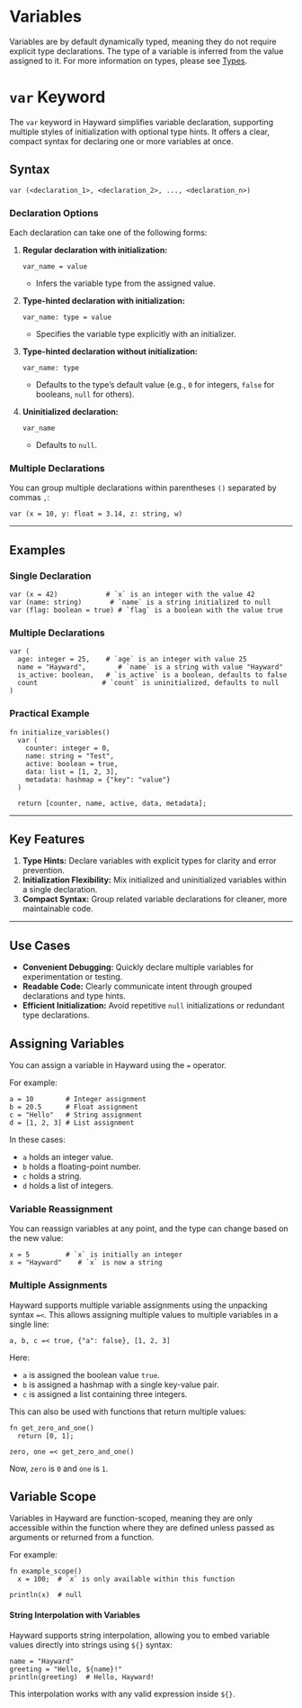 # Variables

Variables are by default dynamically typed, meaning they do not require explicit type declarations. The type of a variable is inferred from the value assigned to it. For more information on types, please see [Types](types.md).

# `var` Keyword

The `var` keyword in Hayward simplifies variable declaration, supporting multiple styles of initialization with optional type hints. It offers a clear, compact syntax for declaring one or more variables at once.

## Syntax

```hayward
var (<declaration_1>, <declaration_2>, ..., <declaration_n>)
```

### Declaration Options
Each declaration can take one of the following forms:
1. **Regular declaration with initialization:**
   ```hayward
   var_name = value
   ```
   - Infers the variable type from the assigned value.

2. **Type-hinted declaration with initialization:**
   ```hayward
   var_name: type = value
   ```
   - Specifies the variable type explicitly with an initializer.

3. **Type-hinted declaration without initialization:**
   ```hayward
   var_name: type
   ```
   - Defaults to the type’s default value (e.g., `0` for integers, `false` for booleans, `null` for others).

4. **Uninitialized declaration:**
   ```hayward
   var_name
   ```
   - Defaults to `null`.

### Multiple Declarations
You can group multiple declarations within parentheses `()` separated by commas `,`:
```hayward
var (x = 10, y: float = 3.14, z: string, w)
```

---

## Examples

### Single Declaration
```hayward
var (x = 42)            # `x` is an integer with the value 42
var (name: string)       # `name` is a string initialized to null
var (flag: boolean = true) # `flag` is a boolean with the value true
```

### Multiple Declarations
```hayward
var (
  age: integer = 25,    # `age` is an integer with value 25
  name = "Hayward",        # `name` is a string with value "Hayward"
  is_active: boolean,   # `is_active` is a boolean, defaults to false
  count                # `count` is uninitialized, defaults to null
)
```

### Practical Example
```hayward
fn initialize_variables()
  var (
    counter: integer = 0,
    name: string = "Test",
    active: boolean = true,
    data: list = [1, 2, 3],
    metadata: hashmap = {"key": "value"}
  )

  return [counter, name, active, data, metadata];
```

---

## Key Features
1. **Type Hints:** Declare variables with explicit types for clarity and error prevention.
2. **Initialization Flexibility:** Mix initialized and uninitialized variables within a single declaration.
3. **Compact Syntax:** Group related variable declarations for cleaner, more maintainable code.

---

## Use Cases
- **Convenient Debugging:** Quickly declare multiple variables for experimentation or testing.
- **Readable Code:** Clearly communicate intent through grouped declarations and type hints.
- **Efficient Initialization:** Avoid repetitive `null` initializations or redundant type declarations.

## Assigning Variables

You can assign a variable in Hayward using the `=` operator. 

For example:

```hayward
a = 10        # Integer assignment
b = 20.5      # Float assignment
c = "Hello"   # String assignment
d = [1, 2, 3] # List assignment
```

In these cases:
- `a` holds an integer value.
- `b` holds a floating-point number.
- `c` holds a string.
- `d` holds a list of integers.

### Variable Reassignment
You can reassign variables at any point, and the type can change based on the new value:

```hayward
x = 5         # `x` is initially an integer
x = "Hayward"    # `x` is now a string
```

### Multiple Assignments
Hayward supports multiple variable assignments using the unpacking syntax `=<`. This allows assigning multiple values to multiple variables in a single line:

```hayward
a, b, c =< true, {"a": false}, [1, 2, 3]
```

Here:
- `a` is assigned the boolean value `true`.
- `b` is assigned a hashmap with a single key-value pair.
- `c` is assigned a list containing three integers.

This can also be used with functions that return multiple values:

```hayward
fn get_zero_and_one()
  return [0, 1];

zero, one =< get_zero_and_one()
```

Now, `zero` is `0` and `one` is `1`.

## Variable Scope
Variables in Hayward are function-scoped, meaning they are only accessible within the function where they are defined unless passed as arguments or returned from a function.

For example:

```hayward
fn example_scope()
  x = 100;  # `x` is only available within this function

println(x)  # null
```

#### String Interpolation with Variables
Hayward supports string interpolation, allowing you to embed variable values directly into strings using `${}` syntax:

```hayward
name = "Hayward"
greeting = "Hello, ${name}!"
println(greeting)  # Hello, Hayward!
```

This interpolation works with any valid expression inside `${}`.
